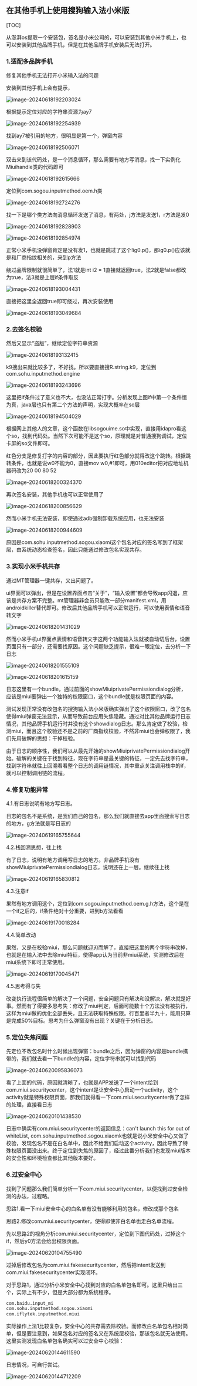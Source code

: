 ## 在其他手机上使用搜狗输入法小米版

[TOC]

从澎湃os提取一个安装包，签名是小米公司的，可以安装到其他小米手机上，也可以安装到其他品牌手机，但是在其他品牌手机安装后无法打开。

### 1.适配多品牌手机

修复其他手机无法打开小米输入法的问题

安装到其他手机上会有提示，

![image-20240618192203024](./assets/image-20240618192203024.png)

根据提示定位对应的字符串资源为ay7

![image-20240618192254939](./assets/image-20240618192254939.png)

找到ay7被引用的地方，很明显是第一个，弹窗内容

![image-20240618192506071](./assets/image-20240618192506071.png)

双击来到该代码处，是一个消息循环，那么需要有地方写消息，找一下实例化Miuihandle类的代码即可

![image-20240618192615666](./assets/image-20240618192615666.png)

定位到com.sogou.inputmethod.oem.h类

![image-20240618192724276](./assets/image-20240618192724276.png)

找一下是哪个类方法向消息循环发送了消息，有两处，j方法是发送1，r方法是发0

![image-20240618192828903](./assets/image-20240618192828903.png)

![image-20240618192854974](./assets/image-20240618192854974.png)

正常小米手机没弹窗肯定是没有发1，也就是跳过了这个!ig0.p()，那ig0.p()应该就是和厂商指纹相关的，来到p方法

绕过品牌限制就很简单了，法1就是int i2 = 1直接就返回true，法2就是false都改为true，法3就是上层if条件取反

![image-20240618193004431](./assets/image-20240618193004431.png)

直接把这里全返回true即可绕过，再次安装使用

![image-20240618193049684](./assets/image-20240618193049684.png)

### 2.去签名校验

然后又显示“盗版”，继续定位字符串资源

![image-20240618193132415](./assets/image-20240618193132415.png)

k9搜出来就比较多了，不好找。所以要直接搜R.string.k9，定位到com.sohu.inputmethod.engine

![image-20240618193243696](./assets/image-20240618193243696.png)

这里把if条件过了意义也不大，也没法正常打字。分析发现上图if中第一个条件恒为真，java层也只有第二个方法的声明，实现大概率在so层

![image-20240618194504029](./assets/image-20240618194504029.png)

根据网上其他人的文章，这个函数在libsogouime.so中实现，直接用idapro看这个so，找到代码处。当然下次可能不是这个so，原理就是对普通搜狗调试，定位卡屏的so文件即可。

红色分支是修复打字的内容的部分，因此要执行红色部分就得改这个跳转。根据跳转条件，也就是说w0不能为0，直接mov w0,#1即可，用010editor把对应地址机器码改为20 00 80 52

![image-20240618200324370](./assets/image-20240618200324370.png)

再次签名安装，其他手机也可以正常使用了

![image-20240618200856629](./assets/image-20240618200856629.png)

然而小米手机无法安装，即使通过adb强制卸载系统应用，也无法安装

![image-20240618200944609](./assets/image-20240618200944609.png)

原因是com.sohu.inputmethod.sogou.xiaomi这个包名对应的签名写到了框架层，由系统动态检查签名，因此只能通过修改包名实现共存。

### 3.实现小米手机共存

通过MT管理器一键共存，又出问题了。

ui界面可以弹出，但是在设置界面点击“关于”，“输入设置”都会导致app闪退，应该是共存方案不完整。mt管理器非会员只能改一部分manifest.xml，用androidkiller替代即可。修改后其他品牌手机可以正常运行，可以使用表情和语音转文字

![image-20240618201431029](./assets/image-20240618201431029.png)

然而小米手机ui界面点表情和语音转文字这两个功能输入法就被自动切后台，设置页面只有一部分，还需要找原因。这个问题缺乏提示，很难一眼定位，去分析一下日志

![image-20240618201555109](./assets/image-20240618201555109.png)

![image-20240618201615159](./assets/image-20240618201615159.png)

日志这里有一个bundle，通过前面的showMiuiprivatePermissiondialog分析，应该是miui要弹出一个独特的权限窗口，这个bundle就是权限页面的内容。

测试发现正常没有改包名的搜狗输入法小米版确实弹出了这个权限窗口，改了包名使得miui弹窗无法显示，从而导致前台应用失焦隐藏。通过对比其他品牌运行日志情况，其他品牌手机运行时并没有这个showdialog日志。那么肯定做了校验，检测miui，而且这个校验还不是之前的厂商指纹校验，不然非miui也会弹权限了，我们先用破解的思想：干掉校验。

由于日志的顺序性，我们可以从最先开始的showMiuiprivatePermissiondialog开始。破解的关键在于找到特征，现在字符串是最关键的特征，一定先去找字符串，找到字符串就往上回溯看看整个日志的调用链情况，其中重点关注调用栈中的if，就可以控制调用链的流程。

### 4.修复功能异常

4.1.有日志说明有地方写日志。

日志的包名不是系统，是我们自己的包名，那么我们就直接去app里面搜索写日志的地方，g方法就是写日志的

![image-20240619165755644](./assets/image-20240619165755644.png)

4.2.栈回溯思想，往上找

有了日志，说明有地方调用写日志的地方。非品牌手机没有showMiuiprivatePermissiondialog日志，说明还在上一层。继续往上找

![image-20240619165830812](./assets/image-20240619165830812.png)

4.3.注意if

果然有地方调用这个，定位到com.sogou.inputmethod.oem.g.h方法，这个是在一个if之后的，if条件绝对十分重要，进到b方法看看

![image-20240619170018284](./assets/image-20240619170018284.png)

4.4.简单改动

果然，又是在校验miui，那么问题就迎刃而解了，直接把这里的两个字符串改掉，也就是在输入法中去除miui特征，使得app认为当前非miui系统，实测修改后在miui系统下即可正常使用。

![image-20240619170045471](./assets/image-20240619170045471.png)

4.5.思考得与失

改变执行流程很简单的解决了一个问题，安全问题只有解决和没解决，解决就是好事。然而有了得要多思考失：修改了miui判定，后面可能数十个方法没有被执行，这样为miui做的优化全部丢失，且无法获取特殊权限。行百里者半九十，能用只算是完成50%目标。思考为什么弹窗没有出现？关键在于分析日志。

### 5.定位失焦问题

先定位不改包名时什么时候出现弹窗：bundle之后，因为弹窗的内容是bundle携带的，我们就去看一下bundle的内容，定位字符串就可以找到代码

![image-20240620095836073](./assets/image-20240620095836073.png)

看了上面的代码，原因就清晰了，也就是APP发送了一个intent给到com.miui.securitycenter，这个intent是让安全中心启动一个activity，这个activity就是特殊权限页面，那我们就得看一下com.miui.securitycenter做了怎样的处理，直接看日志

![image-20240620101438530](./assets/image-20240620101438530.png)

日志中确实有com.miui.securitycenter的返回信息：can't launch this for out of whiteList, com.sohu.inputmethod.sogou.xiaomk也就是说小米安全中心又做了校验，发现包名不是在白名单中，因此不给我们启动这个activity，因此导致了特殊权限页面没出来。终于定位到失焦的原因了，经过此番分析我们也发现miui版本的安全性和环境检查都比其他版本要好。

### 6.过安全中心

找到了问题那么我们简单分析一下com.miui.securitycenter，以便找到过安全检测的办法，过程略。

思路1.看一下miui安全中心的白名单有没有能够利用的包名，修改成那个包名 

思路2.修改com.miui.securitycenter，使得即使非白名单也走白名单流程。

先以思路2的视角分析com.miui.securitycenter，定位到下图代码处，过掉这个if，然后y0方法会给出权限页面。

![image-20240620104755490](./assets/image-20240620104755490.png)

过掉后修改包名为com.miui.fakesecuritycenter，然后把intent发送到com.miui.fakesecuritycenter实现闭环。

对于思路1，通过分析小米安全中心找到对应的白名单包名即可。这里只给出三个，实际上有不少，但是大部分都为系统程序。

```xml
com.baidu.input_mi
com.sohu.inputmethod.sogou.xiaomi
com.iflytek.inputmethod.miui
```

实际操作上法1比较复杂，安全中心的共存需去除校验。而修改白名单包名相对简单，但是要注意到，如果包名对应的签名又在系统层校验，那该包名就无法使用。这里实测发现白名单包名确实可以过安全中心校验：

![image-20240620144611590](./assets/image-20240620144611590.png)

日志情况，可自行尝试。

![image-20240620144712209](./assets/image-20240620144712209.png)